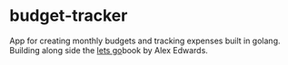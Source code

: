 # budget-tracker
App for creating monthly budgets and tracking expenses built in golang. Building along side the [lets go](https://lets-go.alexedwards.net/#packages)book by Alex Edwards.
